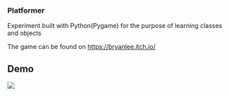 ### Platformer

Experiment built with Python(Pygame) for the purpose of learning classes and objects

The game can be found on https://bryanlee.itch.io/

## Demo
![](./assets/Demo.gif)